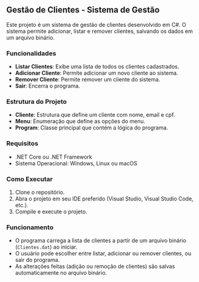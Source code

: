 ## Gestão de Clientes - Sistema de Gestão

Este projeto é um sistema de gestão de clientes desenvolvido em C#. O sistema permite adicionar, listar e remover clientes, salvando os dados em um arquivo binário.

### Funcionalidades

- **Listar Clientes**: Exibe uma lista de todos os clientes cadastrados.
- **Adicionar Cliente**: Permite adicionar um novo cliente ao sistema.
- **Remover Cliente**: Permite remover um cliente do sistema.
- **Sair**: Encerra o programa.

### Estrutura do Projeto

- **Cliente**: Estrutura que define um cliente com nome, email e cpf.
- **Menu**: Enumeração que define as opções do menu.
- **Program**: Classe principal que contém a lógica do programa.

### Requisitos

- .NET Core ou .NET Framework
- Sistema Operacional: Windows, Linux ou macOS

### Como Executar

1. Clone o repositório.
2. Abra o projeto em seu IDE preferido (Visual Studio, Visual Studio Code, etc.).
3. Compile e execute o projeto.

### Funcionamento

- O programa carrega a lista de clientes a partir de um arquivo binário (`Clientes.dat`) ao iniciar.
- O usuário pode escolher entre listar, adicionar ou remover clientes, ou sair do programa.
- As alterações feitas (adição ou remoção de clientes) são salvas automaticamente no arquivo binário.
